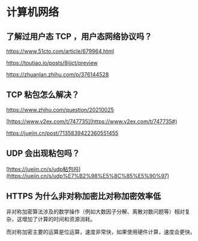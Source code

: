 # 计算机网络
## 了解过用户态 TCP ，用户态网络协议吗？
https://www.51cto.com/article/679964.html

https://toutiao.io/posts/8ijjct/preview

https://zhuanlan.zhihu.com/p/376144528

[//]: # (TODO)

## TCP 粘包怎么解决？
https://www.zhihu.com/question/20210025

[https://www.v2ex.com/t/747735](https://www.v2ex.com/t/747735#)

https://juejin.cn/post/7135839422360551455

[//]: # (TODO)

## UDP 会出现粘包吗？
[https://juejin.cn/s/udp粘包吗](https://juejin.cn/s/udp%E7%B2%98%E5%8C%85%E5%90%97)

[//]: # (TODO)

## HTTPS 为什么非对称加密比对称加密效率低
非对称加密算法涉及的数学操作（例如大数因子分解、离散对数问题等）相对复杂，这增加了计算的时间和资源消耗。  

而对称加密主要的运算是位运算，速度非常快，如果使用硬件计算，速度会更快。